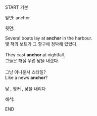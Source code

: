 START
기본

앞면:
anchor


뒷면:
<div>Several boats lay at <strong>anchor</strong> in the harbour. </div><div><div>몇 척의 보트가 그 항구에 정박해 있었다.</div></div><div><br></div><div><div>They cast <strong>anchor</strong> at nightfall. </div><div><div>그들은 해질 무렵 닻을 내렸다.</div></div></div><div><br></div><div><div><div>그냥 아나운서 스타일?</div></div><div><div>Like a news <strong>anchor</strong>?</div></div></div><div><br></div><div>닻 , 앵커 , 닻을 내리다</div>


해석:

END